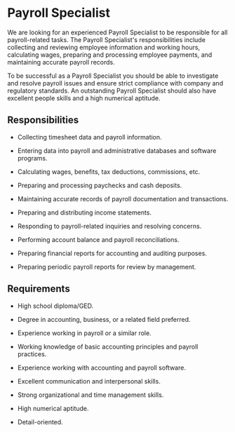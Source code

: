 # Payroll Specialist

We are looking for an experienced Payroll Specialist to be responsible for all payroll-related tasks. The Payroll Specialist's responsibilities include collecting and reviewing employee information and working hours, calculating wages, preparing and processing employee payments, and maintaining accurate payroll records.

To be successful as a Payroll Specialist you should be able to investigate and resolve payroll issues and ensure strict compliance with company and regulatory standards. An outstanding Payroll Specialist should also have excellent people skills and a high numerical aptitude.

## Responsibilities

* Collecting timesheet data and payroll information.

* Entering data into payroll and administrative databases and software programs.

* Calculating wages, benefits, tax deductions, commissions, etc.

* Preparing and processing paychecks and cash deposits.

* Maintaining accurate records of payroll documentation and transactions.

* Preparing and distributing income statements.

* Responding to payroll-related inquiries and resolving concerns.

* Performing account balance and payroll reconciliations.

* Preparing financial reports for accounting and auditing purposes.

* Preparing periodic payroll reports for review by management.

## Requirements

* High school diploma/GED.

* Degree in accounting, business, or a related field preferred.

* Experience working in payroll or a similar role.

* Working knowledge of basic accounting principles and payroll practices.

* Experience working with accounting and payroll software.

* Excellent communication and interpersonal skills.

* Strong organizational and time management skills.

* High numerical aptitude.

* Detail-oriented.

